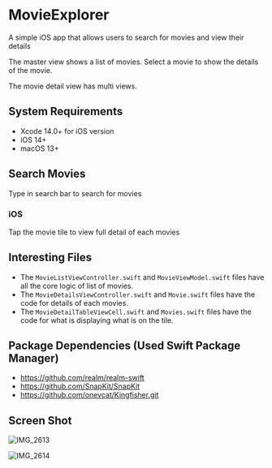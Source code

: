 # MovieExplorer
A simple iOS app that allows users to search for movies and view their details

The master view shows a list of movies. Select a movie to show the details of the movie.

The movie detail view has multi views.

## System Requirements

* Xcode 14.0+ for iOS version 
* iOS 14+
* macOS 13+

## Search Movies

Type in search bar to search for movies


### iOS

Tap the movie tile to view full detail of each movies


## Interesting Files

* The `MovieListViewController.swift` and `MovieViewModel.swift` files have all the core logic of list of movies.
* The `MovieDetailsViewController.swift` and `Movie.swift` files have the code for details of each movies.
* The `MovieDetailTableViewCell.swift` and `Movies.swift` files have the code for what is displaying what is on the tile.

## Package Dependencies (Used Swift Package Manager)

* https://github.com/realm/realm-swift
* https://github.com/SnapKit/SnapKit
* https://github.com/onevcat/Kingfisher.git

## Screen Shot

![IMG_2613](https://github.com/oluwatobiHammed/MovieExplorer/assets/50711478/c61f7f38-47c9-4d68-b218-d3d67cf38bb5)


![IMG_2614](https://github.com/oluwatobiHammed/MovieExplorer/assets/50711478/79260b62-72c1-462f-b526-9be8b55a3020)

